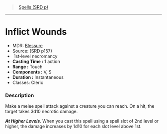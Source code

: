 ﻿---
!SpellItem
Family: SpellVO
Level: 1
Type: necromancy
CastingTime: 1 action
Range: Touch
Components: V, S
Duration: Instantaneous
Classes: Cleric
Id: spells_vo.md#inflict-wounds
ParentLink: spells_vo.md#spells-srd-p
Name: Inflict Wounds
ParentName: Spells (SRD p)
NameLevel: 1
AltName: '[Blessure](hd_spells_blessure.md)'
Source: (SRD p157)
Attributes: {}
AttributesDictionary: >+
  {}

---
> [Spells (SRD p)](srd_spells.md)

---

# Inflict Wounds

- MDR: [Blessure](hd_spells_blessure.md)
- Source: (SRD p157)
-  1st-level necromancy
- **Casting Time :** 1 action
- **Range :** Touch
- **Components :** V, S
- **Duration :** Instantaneous
- Classes: Cleric

### Description

Make a melee spell attack against a creature you can reach. On a hit, the target takes 3d10 necrotic damage.

**_At Higher Levels_**. When you cast this spell using a spell slot of 2nd level or higher, the damage increases by 1d10 for each slot level above 1st.


